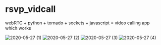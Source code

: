 # rsvp_vidcall
webRTC + python + tornado + sockets + javascript = video calling app which works

![2020-05-27 (1)](https://user-images.githubusercontent.com/3745212/83007281-15ee4580-a031-11ea-9e32-34703301ce65.png)
![2020-05-27 (2)](https://user-images.githubusercontent.com/3745212/83007333-269ebb80-a031-11ea-9a90-4392a390a03f.png)
![2020-05-27 (3)](https://user-images.githubusercontent.com/3745212/83007355-2e5e6000-a031-11ea-8988-9c2158b909c0.png)
![2020-05-27 (4)](https://user-images.githubusercontent.com/3745212/83007376-35856e00-a031-11ea-945d-3d3d4c8fefe3.png)
